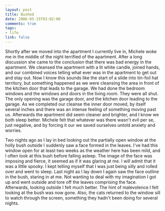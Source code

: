 ```yaml
--- 
layout: post
title: Bushed
date: 2006-05-15T03:02:00
comments: true
tags:
- life
link: false
---
```

Shortly after we moved into the apartment I currently live in, Michele woke me in the middle of the night terrified of the apartment. After a long discussion she came to the conclusion that there was bad energy in the apartment. We cleansed the apartment with a lit white candle, joined hands, and our combined voices telling what ever was in the apartment to get out and stay out. Now I know this sounds like the start of a slide into tin-foil hat territory, but something happened as we were cleansing the area in front of the kitchen door that leads to the garage. We had done the bedroom windows and the windows and doors in the living room. They were all shut. The only opening was the garage door, and the kitchen door leading to the garage. As we completed our cleanse the inner door moved, by itself several inches and there was an intense feeling of something moving past us. Afterwards the apartment did seem cleaner and brighter, and I know we both sleep better. Michele felt that whatever was there wasn't evil per se, just negative, and by forcing it our we saved ourselves untold anxiety and worries.

Two nights ago as I lay in bed looking out the partially open window at the holly bush outside I suddenly saw a face formed in the leaves. I've had this window open for at least two weeks as the weather here has been mild, and I often look at this bush before falling asleep. The image of the face was imposing and fierce, it seemed as if it was glaring at me. I will admit that it was a little spooky. I kept telling myself that I was just being silly and rolled over and went to sleep. Last night as I lay down I again saw the face outline in the bush, staring in at me. Not wanting to deal with my imagination I got up and went outside and tore off the leaves comprising the face. Afterwards, looking outside I felt much better. The hint of malevolence I felt looking at the bush was now gone. Also, the cats returned to the window sill to watch through the screen, something they hadn't been doing for several nights.
